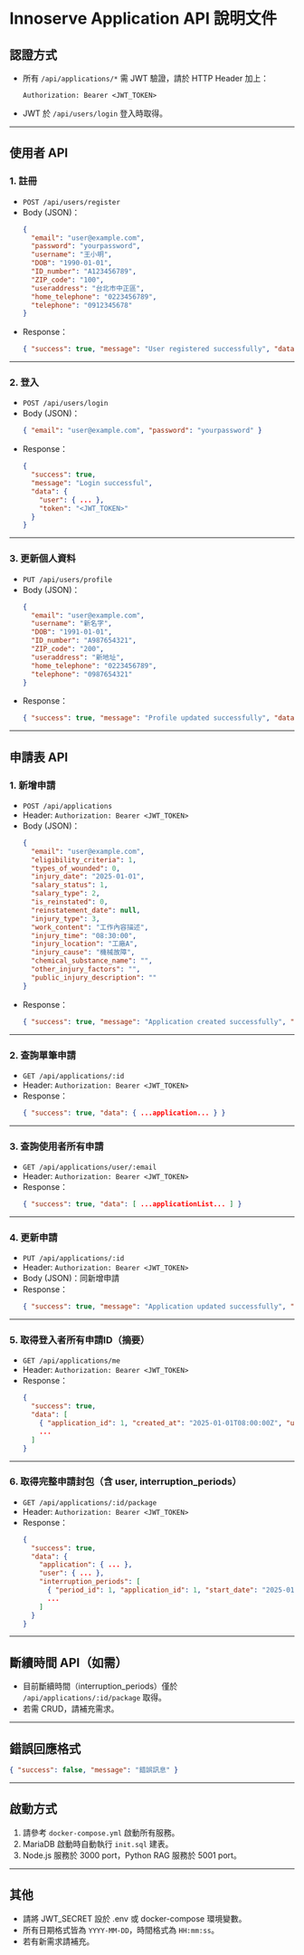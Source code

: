 # Innoserve Application API 說明文件

## 認證方式

- 所有 `/api/applications/*` 需 JWT 驗證，請於 HTTP Header 加上：
  ```
  Authorization: Bearer <JWT_TOKEN>
  ```
- JWT 於 `/api/users/login` 登入時取得。

---

## 使用者 API

### 1. 註冊

- `POST /api/users/register`
- Body (JSON)：
  ```json
  {
    "email": "user@example.com",
    "password": "yourpassword",
    "username": "王小明",
    "DOB": "1990-01-01",
    "ID_number": "A123456789",
    "ZIP_code": "100",
    "useraddress": "台北市中正區",
    "home_telephone": "0223456789",
    "telephone": "0912345678"
  }
  ```
- Response：
  ```json
  { "success": true, "message": "User registered successfully", "data": { ... } }
  ```

---

### 2. 登入

- `POST /api/users/login`
- Body (JSON)：
  ```json
  { "email": "user@example.com", "password": "yourpassword" }
  ```
- Response：
  ```json
  {
    "success": true,
    "message": "Login successful",
    "data": {
      "user": { ... },
      "token": "<JWT_TOKEN>"
    }
  }
  ```

---

### 3. 更新個人資料

- `PUT /api/users/profile`
- Body (JSON)：
  ```json
  {
    "email": "user@example.com",
    "username": "新名字",
    "DOB": "1991-01-01",
    "ID_number": "A987654321",
    "ZIP_code": "200",
    "useraddress": "新地址",
    "home_telephone": "0223456789",
    "telephone": "0987654321"
  }
  ```
- Response：
  ```json
  { "success": true, "message": "Profile updated successfully", "data": { ... } }
  ```

---

## 申請表 API

### 1. 新增申請

- `POST /api/applications`
- Header: `Authorization: Bearer <JWT_TOKEN>`
- Body (JSON)：
  ```json
  {
    "email": "user@example.com",
    "eligibility_criteria": 1,
    "types_of_wounded": 0,
    "injury_date": "2025-01-01",
    "salary_status": 1,
    "salary_type": 2,
    "is_reinstated": 0,
    "reinstatement_date": null,
    "injury_type": 3,
    "work_content": "工作內容描述",
    "injury_time": "08:30:00",
    "injury_location": "工廠A",
    "injury_cause": "機械故障",
    "chemical_substance_name": "",
    "other_injury_factors": "",
    "public_injury_description": ""
  }
  ```
- Response：
  ```json
  { "success": true, "message": "Application created successfully", "data": { "application_id": 1 } }
  ```

---

### 2. 查詢單筆申請

- `GET /api/applications/:id`
- Header: `Authorization: Bearer <JWT_TOKEN>`
- Response：
  ```json
  { "success": true, "data": { ...application... } }
  ```

---

### 3. 查詢使用者所有申請

- `GET /api/applications/user/:email`
- Header: `Authorization: Bearer <JWT_TOKEN>`
- Response：
  ```json
  { "success": true, "data": [ ...applicationList... ] }
  ```

---

### 4. 更新申請

- `PUT /api/applications/:id`
- Header: `Authorization: Bearer <JWT_TOKEN>`
- Body (JSON)：同新增申請
- Response：
  ```json
  { "success": true, "message": "Application updated successfully", "data": { ... } }
  ```

---

### 5. 取得登入者所有申請ID（摘要）

- `GET /api/applications/me`
- Header: `Authorization: Bearer <JWT_TOKEN>`
- Response：
  ```json
  {
    "success": true,
    "data": [
      { "application_id": 1, "created_at": "2025-01-01T08:00:00Z", "updated_at": "2025-01-02T09:00:00Z" },
      ...
    ]
  }
  ```

---

### 6. 取得完整申請封包（含 user, interruption_periods）

- `GET /api/applications/:id/package`
- Header: `Authorization: Bearer <JWT_TOKEN>`
- Response：
  ```json
  {
    "success": true,
    "data": {
      "application": { ... },
      "user": { ... },
      "interruption_periods": [
        { "period_id": 1, "application_id": 1, "start_date": "2025-01-10", "end_date": "2025-01-20", ... },
        ...
      ]
    }
  }
  ```

---

## 斷續時間 API（如需）

- 目前斷續時間（interruption_periods）僅於 `/api/applications/:id/package` 取得。
- 若需 CRUD，請補充需求。

---

## 錯誤回應格式

```json
{ "success": false, "message": "錯誤訊息" }
```

---

## 啟動方式

1. 請參考 `docker-compose.yml` 啟動所有服務。
2. MariaDB 啟動時自動執行 `init.sql` 建表。
3. Node.js 服務於 3000 port，Python RAG 服務於 5001 port。

---

## 其他

- 請將 JWT_SECRET 設於 .env 或 docker-compose 環境變數。
- 所有日期格式皆為 `YYYY-MM-DD`，時間格式為 `HH:mm:ss`。
- 若有新需求請補充。
